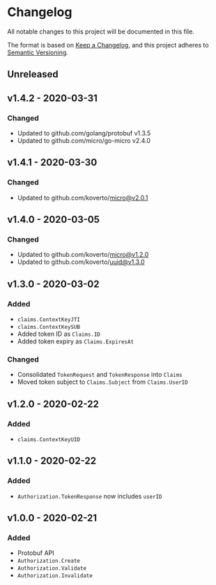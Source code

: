 # Changelog

All notable changes to this project will be documented in this file.

The format is based on [Keep a Changelog][], and this project adheres to
[Semantic Versioning][].

## Unreleased

## v1.4.2 - 2020-03-31

### Changed

- Updated to github.com/golang/protobuf v1.3.5
- Updated to github.com/micro/go-micro v2.4.0

## v1.4.1 - 2020-03-30

### Changed

- Updated to github.com/koverto/micro@v2.0.1

## v1.4.0 - 2020-03-05

### Changed

- Updated to github.com/koverto/micro@v1.2.0
- Updated to github.com/koverto/uuid@v1.3.0

## v1.3.0 - 2020-03-02

### Added

- `claims.ContextKeyJTI`
- `claims.ContextKeySUB`
- Added token ID as `Claims.ID`
- Added token expiry as `Claims.ExpiresAt`

### Changed

- Consolidated `TokenRequest` and `TokenResponse` into `Claims`
- Moved token subject to `Claims.Subject` from `Claims.UserID`

## v1.2.0 - 2020-02-22

### Added

- `claims.ContextKeyUID`

## v1.1.0 - 2020-02-22

### Added

- `Authorization.TokenResponse` now includes `userID`

## v1.0.0 - 2020-02-21

### Added

- Protobuf API
- `Authorization.Create`
- `Authorization.Validate`
- `Authorization.Invalidate`

[keep a changelog]: https://keepachangelog.com/en/1.0.0/
[semantic versioning]: https://semver.org/spec/v2.0.0.html
